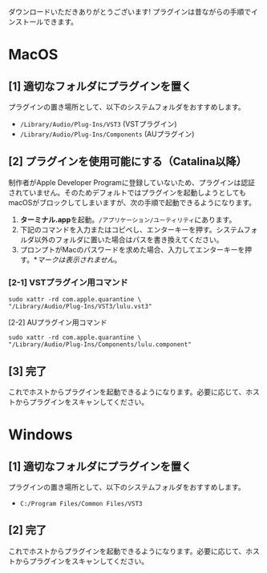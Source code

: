 ダウンロードいただきありがとうございます! プラグインは昔ながらの手順でインストールできます。

# MacOS

## [1] 適切なフォルダにプラグインを置く
プラグインの置き場所として、以下のシステムフォルダをおすすめします。

* `/Library/Audio/Plug-Ins/VST3` (VSTプラグイン)
* `/Library/Audio/Plug-Ins/Components` (AUプラグイン)

## [2] プラグインを使用可能にする（Catalina以降）
制作者がApple Developer Programに登録していないため、プラグインは認証されていません。そのためデフォルトではプラグインを起動しようとしてもmacOSがブロックしてしまいますが、次の手順で起動できるようになります。

1. **ターミナル.app**を起動。`/アプリケーション/ユーティリティ`にあります。
2. 下記のコマンドを入力またはコピペし、エンターキーを押す。システムフォルダ以外のフォルダに置いた場合はパスを書き換えてください。
3. プロンプトがMacのパスワードを求めた場合、入力してエンターキーを押す。**マークは表示されません*。

### [2-1] VSTプラグイン用コマンド

```shell
sudo xattr -rd com.apple.quarantine \
"/Library/Audio/Plug-Ins/VST3/lulu.vst3"
```

[2-2] AUプラグイン用コマンド

```shell
sudo xattr -rd com.apple.quarantine \
"/Library/Audio/Plug-Ins/Components/lulu.component"
```

## [3] 完了
これでホストからプラグインを起動できるようになります。必要に応じて、ホストからプラグインをスキャンしてください。


<div style="page-break-before:always"></div>

# Windows

## [1] 適切なフォルダにプラグインを置く
プラグインの置き場所として、以下のシステムフォルダをおすすめします。

* `C:/Program Files/Common Files/VST3`

## [2] 完了
これでホストからプラグインを起動できるようになります。必要に応じて、ホストからプラグインをスキャンしてください。